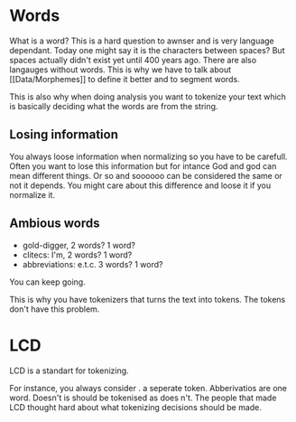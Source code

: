 # Words 
What is a word? This is a hard question to awnser and is very language dependant. Today one might say it is the characters between spaces? But spaces actually didn't exist yet until 400 years ago. There are also langauges without words. This is why we have to talk about [[Data/Morphemes]] to define it better and to segment words.

This is also why when doing analysis you want to tokenize your text which is basically deciding what the words are from the string. 

## Losing information
You always loose information when normalizing so you have to be carefull. Often you want to lose this information but for intance God and god can mean different things. Or so and soooooo can be considered the same or not it depends. You might care about this difference and loose it if you normalize it. 

## Ambious words
- gold-digger, 2 words? 1 word?
- clitecs: I'm, 2 words? 1 word?
- abbreviations: e.t.c. 3 words? 1 word?

You can keep going. 

This is why you have tokenizers that turns the text into tokens. The tokens don't have this problem.

# LCD
LCD is a standart for tokenizing. 

For instance, you always consider . a seperate token. Abberivatios are one word. Doesn't is should be tokenised as does n't. The people that made LCD thought hard about what tokenizing decisions should be made.



